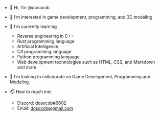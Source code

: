 - 👋 Hi, I’m @dosocob

- 👀 I’m interested in game development, programming, and 3D modeling.

- 🌱 I’m currently learning 
  - Reverse engineering in C++
  - Rust programming language
  - Artificial Intelligence
  - C# programming language
  - Python programming language
  - Web development technologies such as HTML, CSS, and Markdown and more.
- 💞️ I’m looking to collaborate on Game Development, Programming and Modeling.
- 📫 How to reach me: 
  - Discord: dosocob#6602
  - Email: dosocob@gmail.com
